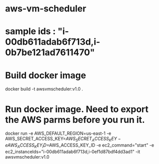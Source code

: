 # aws-vm-scheduler
# sample ids : "i-00db611adab6f713d,i-0b7be121ad7611470"

# Build docker image
docker build -t awsvmscheduler:v1.0 . 

# Run docker image. Need to export the AWS parms before you run it. 
docker run -e AWS_DEFAULT_REGION=us-east-1 -e AWS_SECRET_ACCESS_KEY=$AWS_SECRET_ACCESS_KEY -e AWS_ACCESS_KEY_ID=$AWS_ACCESS_KEY_ID -e ec2_command="start" -e ec2_instanceIds="i-00db611adab6f713d,i-0ef1d87bdf4dd3ad1" -it awsvmscheduler:v1.0 